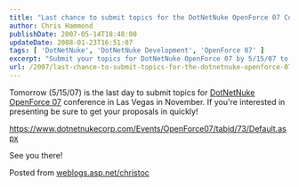 ```yaml
---
title: "Last chance to submit topics for the DotNetNuke OpenForce 07 Conference"
author: Chris Hammond
publishDate: 2007-05-14T18:48:00
updateDate: 2008-01-23T16:51:07
tags: [ 'DotNetNuke', 'DotNetNuke Development', 'OpenForce 07' ]
excerpt: "Submit your topics for DotNetNuke OpenForce 07 by 5/15/07 to present at the conference in Las Vegas this November! Don't miss this opportunity!"
url: /2007/last-chance-to-submit-topics-for-the-dotnetnuke-openforce-07-conference  # Use the generated URL with year
---
```

<p>Tomorrow (5/15/07) is the last day to submit topics for <a href="https://www.dotnetnukecorp.com/Events/OpenForce07/tabid/73/Default.aspx" target="_blank">DotNetNuke OpenForce 07</a> conference in Las Vegas in November. If you&#39;re interested in presenting be sure to get your proposals in quickly!</p><p><a href="https://www.dotnetnukecorp.com/Events/OpenForce07/tabid/73/Default.aspx">https://www.dotnetnukecorp.com/Events/OpenForce07/tabid/73/Default.aspx</a></p><p>See you there!</p> Posted from <A href="https://weblogs.asp.net/christoc/">weblogs.asp.net/christoc</a>



